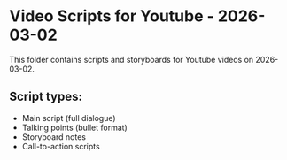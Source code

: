 # Video Scripts for Youtube - 2026-03-02

This folder contains scripts and storyboards for Youtube videos on 2026-03-02.

## Script types:
- Main script (full dialogue)
- Talking points (bullet format)
- Storyboard notes
- Call-to-action scripts
